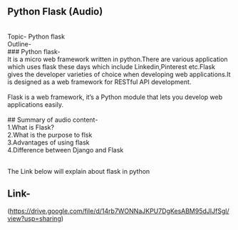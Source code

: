 ## Python Flask (Audio)
<br>
Topic- Python flask<br>
Outline-
<br>
### Python flask-<br>
It is a micro web framework written in python.There are various application which uses flask these days which include Linkedin,Pinterest etc.Flask gives the developer varieties of choice when developing web applications.It is designed as a web framework for RESTful API development.
<br><br>Flask is a web framework, it’s a Python module that lets you develop web applications easily.<br><br>
## Summary of audio content-<br>
1.What is Flask?<br>
2.What is the purpose to flsk<br>
3.Advantages of using flask<br>
4.Difference between Django and Flask<br><br>

The Link below will explain about flask in python
## Link-
(https://drive.google.com/file/d/14rb7WONNaJKPU7DgKesABM95dJIJfSgl/view?usp=sharing)
<br>